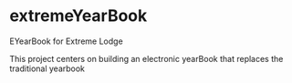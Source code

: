 # extremeYearBook
EYearBook for Extreme Lodge

This project centers on building an electronic yearBook that replaces the traditional yearbook

